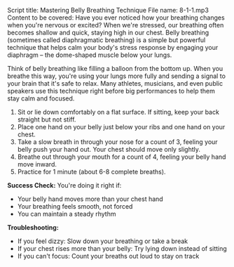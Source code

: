 Script title: Mastering Belly Breathing Technique
File name: 8-1-1.mp3
Content to be covered:
Have you ever noticed how your breathing changes when you're nervous or excited? When we're stressed, our breathing often becomes shallow and quick, staying high in our chest. Belly breathing (sometimes called diaphragmatic breathing) is a simple but powerful technique that helps calm your body's stress response by engaging your diaphragm – the dome-shaped muscle below your lungs.

Think of belly breathing like filling a balloon from the bottom up. When you breathe this way, you're using your lungs more fully and sending a signal to your brain that it's safe to relax. Many athletes, musicians, and even public speakers use this technique right before big performances to help them stay calm and focused.

1. Sit or lie down comfortably on a flat surface. If sitting, keep your back straight but not stiff.
2. Place one hand on your belly just below your ribs and one hand on your chest.
3. Take a slow breath in through your nose for a count of 3, feeling your belly push your hand out. Your chest should move only slightly.
4. Breathe out through your mouth for a count of 4, feeling your belly hand move inward.
5. Practice for 1 minute (about 6-8 complete breaths).

**Success Check:** You're doing it right if:
- Your belly hand moves more than your chest hand
- Your breathing feels smooth, not forced
- You can maintain a steady rhythm

**Troubleshooting:**
- If you feel dizzy: Slow down your breathing or take a break
- If your chest rises more than your belly: Try lying down instead of sitting
- If you can't focus: Count your breaths out loud to stay on track